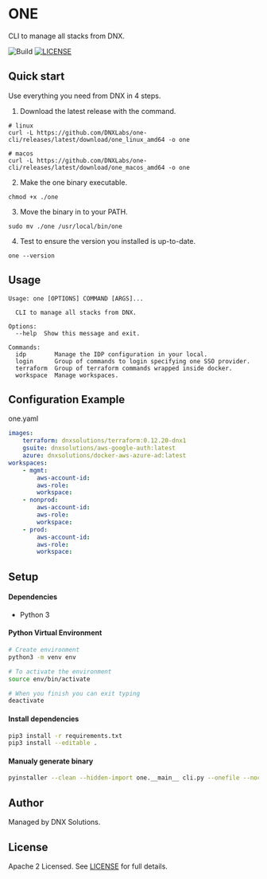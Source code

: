 # ONE

CLI to manage all stacks from DNX.

![Build](https://github.com/DNXLabs/one-cli/workflows/Build/badge.svg)
[![LICENSE](https://img.shields.io/github/license/DNXLabs/one-cli)](https://github.com/DNXLabs/one-cli/blob/master/LICENSE)

## Quick start
Use everything you need from DNX in 4 steps.

1. Download the latest release with the command.
```
# linux
curl -L https://github.com/DNXLabs/one-cli/releases/latest/download/one_linux_amd64 -o one

# macos
curl -L https://github.com/DNXLabs/one-cli/releases/latest/download/one_macos_amd64 -o one
```

2. Make the one binary executable.
```
chmod +x ./one
```

3. Move the binary in to your PATH.
```
sudo mv ./one /usr/local/bin/one
```

4. Test to ensure the version you installed is up-to-date.
```
one --version
```

## Usage
```
Usage: one [OPTIONS] COMMAND [ARGS]...

  CLI to manage all stacks from DNX.

Options:
  --help  Show this message and exit.

Commands:
  idp        Manage the IDP configuration in your local.
  login      Group of commands to login specifying one SSO provider.
  terraform  Group of terraform commands wrapped inside docker.
  workspace  Manage workspaces.
```

## Configuration Example
one.yaml
```yaml
images:
    terraform: dnxsolutions/terraform:0.12.20-dnx1
    gsuite: dnxsolutions/aws-google-auth:latest
    azure: dnxsolutions/docker-aws-azure-ad:latest
workspaces:
    - mgmt:
        aws-account-id:
        aws-role:
        workspace:
    - nonprod:
        aws-account-id:
        aws-role:
        workspace:
    - prod:
        aws-account-id:
        aws-role:
        workspace:
```

## Setup

#### Dependencies
- Python 3

#### Python Virtual Environment
```bash
# Create environment
python3 -m venv env

# To activate the environment
source env/bin/activate

# When you finish you can exit typing
deactivate
```

#### Install dependencies

```bash
pip3 install -r requirements.txt
pip3 install --editable .
```

#### Manualy generate binary
```bash
pyinstaller --clean --hidden-import one.__main__ cli.py --onefile --noconsole -n one
```

## Author
Managed by DNX Solutions.

## License
Apache 2 Licensed. See [LICENSE](https://github.com/DNXLabs/one-cli/blob/master/LICENSE) for full details.